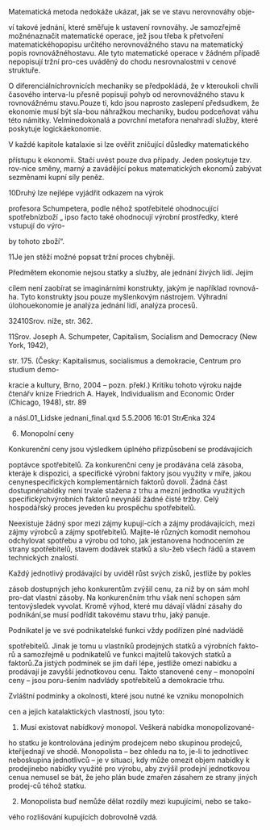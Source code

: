 
Matematická metoda nedokáže ukázat, jak se ve stavu nerovnováhy obje-

ví takové jednání, které směřuje k ustavení rovnováhy. Je samozřejmě možnénaznačit matematické operace, jež jsou třeba k přetvoření matematickéhopopisu určitého nerovnovážného stavu na matematický popis rovnovážnéhostavu. Ale tyto matematické operace v žádném případě nepopisují tržní pro-ces uváděný do chodu nesrovnalostmi v cenové struktuře.

O diferenciálníchrovnicích mechaniky se předpokládá, že v kteroukoli chvíli časového interva-lu přesně popisují pohyb od nerovnovážného stavu k rovnovážnému stavu.Pouze ti, kdo jsou naprosto zaslepení předsudkem, že ekonomie musí být sla-bou náhražkou mechaniky, budou podceňovat váhu této námitky. Velminedokonalá a povrchní metafora nenahradí služby, které poskytuje logickáekonomie.

V každé kapitole katalaxie si lze ověřit zničující důsledky matematického

přístupu k ekonomii. Stačí uvést pouze dva případy. Jeden poskytuje tzv. rov-nice směny, marný a zavádějící pokus matematických ekonomů zabývat sezměnami kupní síly peněz.

10Druhý lze nejlépe vyjádřit odkazem na výrok

profesora Schumpetera, podle něhož spotřebitelé ohodnocující spotřebnízboží „ ipso facto také ohodnocují výrobní prostředky, které vstupují do výro-

by tohoto zboží“.

11Je jen stěží možné popsat tržní proces chybněji.

Předmětem ekonomie nejsou statky a služby, ale jednání živých lidí. Jejím

cílem není zaobírat se imaginárními konstrukty, jakým je například rovnová-ha. Tyto konstrukty jsou pouze myšlenkovým nástrojem. Výhradní úlohouekonomie je analýza jednání lidí, analýza procesů.

32410Srov. níže, str. 362.

11Srov. Joseph A. Schumpeter, Capitalism, Socialism and Democracy (New York, 1942),

str. 175. (Česky: Kapitalismus, socialismus a demokracie, Centrum pro studium demo-

kracie a kultury, Brno, 2004 – pozn. překl.) Kritiku tohoto výroku najde čtenářv knize Friedrich A. Hayek, Individualism and Economic Order (Chicago, 1948), str. 89

a násl.01_Lidske jednani_final.qxd 5.5.2006 16:01 StrÆnka 324

6. Monopolní ceny

Konkurenční ceny jsou výsledkem úplného přizpůsobení se prodávajících

poptávce spotřebitelů. Za konkurenční ceny je prodávána celá zásoba, kteráje k dispozici, a specifické výrobní faktory jsou využity v míře, jakou cenynespecifických komplementárních faktorů dovolí. Žádná část dostupnénabídky není trvale stažena z trhu a mezní jednotka využitých specifickýchvýrobních faktorů nevynáší žádné čisté tržby. Celý hospodářský proces jeveden ku prospěchu spotřebitelů.

Neexistuje žádný spor mezi zájmy kupují-cích a zájmy prodávajících, mezi zájmy výrobců a zájmy spotřebitelů. Majite-lé různých komodit nemohou odchylovat spotřebu a výrobu od toho, jak jestanovena hodnocením ze strany spotřebitelů, stavem dodávek statků a slu-žeb všech řádů a stavem technických znalostí.

Každý jednotlivý prodávající by uviděl růst svých zisků, jestliže by pokles

zásob dostupných jeho konkurentům zvýšil cenu, za niž by on sám mohl pro-dat vlastní zásoby. Na konkurenčním trhu však není schopen sám tentovýsledek vyvolat. Kromě výhod, které mu dávají vládní zásahy do podnikání,se musí podřídit takovému stavu trhu, jaký panuje.

Podnikatel je ve své podnikatelské funkci vždy podřízen plné nadvládě

spotřebitelů. Jinak je tomu u vlastníků prodejných statků a výrobních fakto-rů a samozřejmě u podnikatelů ve funkci majitelů takových statků a faktorů.Za jistých podmínek se jim daří lépe, jestliže omezí nabídku a prodávají je zavyšší jednotkovou cenu. Takto stanovené ceny – monopolní ceny – jsou poru-šením nadvlády spotřebitelů a demokracie trhu.

Zvláštní podmínky a okolnosti, které jsou nutné ke vzniku monopolních

cen a jejich katalaktických vlastností, jsou tyto:

1. Musí existovat nabídkový monopol. Veškerá nabídka monopolizované-

ho statku je kontrolována jediným prodejcem nebo skupinou prodejců, kteříjednají ve shodě. Monopolista – bez ohledu na to, je-li to jednotlivec neboskupina jednotlivců – je v situaci, kdy může omezit objem nabídky k prodejinebo nabídky využité pro výrobu, aby zvýšil prodejní jednotkovou cenua nemusel se bát, že jeho plán bude zmařen zásahem ze strany jiných prodej-ců téhož statku.

2. Monopolista buď nemůže dělat rozdíly mezi kupujícími, nebo se tako-

vého rozlišování kupujících dobrovolně vzdá.
